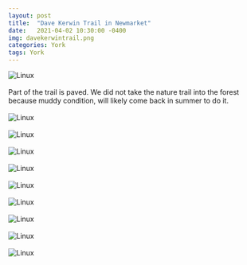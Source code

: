 ```yaml
---
layout: post
title:  "Dave Kerwin Trail in Newmarket"
date:   2021-04-02 10:30:00 -0400
img: davekerwintrail.png
categories: York
tags: York
---
```


![Linux]({{site.baseurl}}/images/davekerwintrail.png)
<br>
<br>
Part of the trail is paved. We did not take the nature trail into the forest because muddy condition, will likely come back in summer to do it.
<br>
<br>
![Linux]({{site.baseurl}}/images/davekerwintrail1.jpg)
<br>
<br>
![Linux]({{site.baseurl}}/images/davekerwintrail2.jpg)
<br>
<br>
![Linux]({{site.baseurl}}/images/davekerwintrail3.jpg)
<br>
<br>
![Linux]({{site.baseurl}}/images/davekerwintrail4.jpg)
<br>
<br>
![Linux]({{site.baseurl}}/images/davekerwintrail5.jpg)
<br>
<br>
![Linux]({{site.baseurl}}/images/davekerwintrail6.jpg)
<br>
<br>
![Linux]({{site.baseurl}}/images/davekerwintrail7.jpg)
<br>
<br>
![Linux]({{site.baseurl}}/images/davekerwintrail8.jpg)
<br>
<br>
![Linux]({{site.baseurl}}/images/davekerwintrail9.jpg)
<br>
<br>
